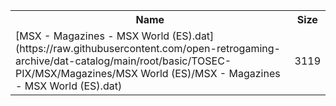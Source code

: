 <table>
<tr><th>Name</th><th>Size</th></tr>
<tr><td>[MSX - Magazines - MSX World (ES).dat](https://raw.githubusercontent.com/open-retrogaming-archive/dat-catalog/main/root/basic/TOSEC-PIX/MSX/Magazines/MSX World (ES)/MSX - Magazines - MSX World (ES).dat)</td><td>3119</td></tr>
</table>
